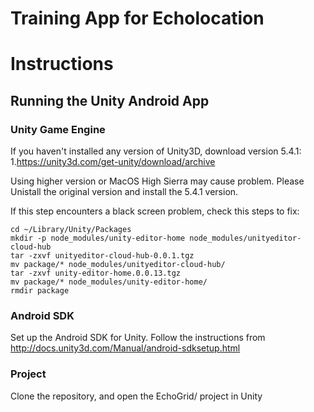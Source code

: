 **Training App for Echolocation**
==============================

# Instructions
## Running the Unity Android App

### Unity Game Engine
If you haven't installed any version of Unity3D, download version 5.4.1:
1.https://unity3d.com/get-unity/download/archive


Using higher version or MacOS High Sierra may cause problem. Please Unistall the original version and install the 5.4.1 version.


If this step encounters a black screen problem, check this steps to fix:

```
cd ~/Library/Unity/Packages
mkdir -p node_modules/unity-editor-home node_modules/unityeditor-cloud-hub
tar -zxvf unityeditor-cloud-hub-0.0.1.tgz
mv package/* node_modules/unityeditor-cloud-hub/
tar -zxvf unity-editor-home.0.0.13.tgz
mv package/* node_modules/unity-editor-home/
rmdir package
```


### Android SDK
Set up the Android SDK for Unity. Follow the instructions from http://docs.unity3d.com/Manual/android-sdksetup.html

### Project
Clone the repository, and open the EchoGrid/ project in Unity
